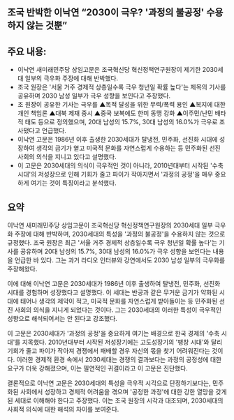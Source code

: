## 조국 반박한 이낙연 “2030이 극우? '과정의 불공정' 수용하지 않는 것뿐”

## 주요 내용:
*   이낙연 새미래민주당 상임고문은 조국혁신당 혁신정책연구원장이 제기한 2030세대 일부의 극우화 주장에 대해 반박했다.
*   조국 원장은 '서울 거주 경제적 상층일수록 극우 청년일 확률 높다'는 제목의 기사를 공유하며 2030 남성 일부가 극우 성향을 보인다고 주장했다.
*   조 원장이 공유한 기사는 극우를 ▲목적 달성을 위한 무력/폭력 용인 ▲복지에 대한 개인 책임론 ▲대북 제재 중시 ▲중국 보복에도 한미 동맹 강화 ▲이주민/난민 배타적 태도 등으로 정의했으며, 20대 남성의 15.7%, 30대 남성의 16.0%가 극우로 조사됐다고 언급했다.
*   이낙연 고문은 1986년 이후 출생한 2030세대가 탈냉전, 민주화, 선진화 시대에 성장하여 생각의 금기가 옅고 미국적 문화를 자연스럽게 수용하는 등 민주화된 선진 사회의 의식을 지니고 있다고 설명했다.
*   이 고문은 2030세대의 의식이 극우적인 것이 아니라, 2010년대부터 시작된 '수축 시대'의 저성장으로 인해 기회가 줄고 파이가 작아지면서 '과정의 공정'을 매우 중요하게 여기는 것이 특징이라고 분석했다.

## 요약

이낙연 새미래민주당 상임고문이 조국혁신당 혁신정책연구원장의 2030세대 일부 극우화 주장에 대해 반박하며, 2030세대의 특성을 '과정의 불공정'을 수용하지 않는 것으로 규정했다. 조국 원장은 최근 '서울 거주 경제적 상층일수록 극우 청년일 확률 높다'는 기사를 공유하며 20대 남성의 15.7%, 30대 남성의 16.0%가 극우 성향을 보인다는 내용을 언급한 바 있다. 그는 과거 라디오 인터뷰와 강연에서도 2030 남성 일부의 극우화를 주장해왔다.

이에 대해 이낙연 고문은 2030세대가 1986년 이후 출생하여 탈냉전, 민주화, 선진화 시대를 경험하며 성장했다고 설명했다. 이 세대는 반공과 같은 무거운 금기가 약화된 시대에 태어나 생각의 제약이 적고, 미국적 문화를 자연스럽게 받아들이는 등 민주화된 선진 사회의 의식을 지니게 되었다는 것이다. 그는 2030세대의 이러한 특성이 극우적인 성향으로 해석되어서는 안 된다고 강조했다.

이 고문은 2030세대가 '과정의 공정'을 중요하게 여기는 배경으로 한국 경제의 '수축 시대'를 지목했다. 2010년대부터 시작된 저성장기에는 고도성장기의 '팽창 시대'와 달리 기회가 줄고 파이가 작아져 경쟁에서 패배할 경우 자신의 몫을 찾기 어려워진다는 것이다. 이러한 경제적 환경 속에서 2030세대는 경쟁의 결과보다는 과정의 공정성에 대한 요구가 더욱 강해졌으며, 이는 필연적인 귀결이라고 이 고문은 진단했다.

결론적으로 이낙연 고문은 2030세대의 특성을 극우적 시각으로 단정하기보다는, 민주화된 사회에서 성장하고 경제적 어려움을 겪으며 '공정한 과정'에 대한 강한 열망을 갖게 된 세대로 이해해야 한다고 주장했다. 이는 조국 원장의 시각과 대조되며, 2030세대의 사회적 의식에 대한 해석의 차이를 보여준다.